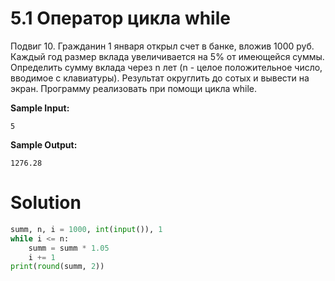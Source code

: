 # 5.1 Оператор цикла while

Подвиг 10. Гражданин 1 января открыл счет в банке, вложив 1000 руб. Каждый год размер вклада увеличивается на 5% от
имеющейся суммы. Определить сумму вклада через n лет (n - целое положительное число, вводимое с клавиатуры). Результат
округлить до сотых и вывести на экран. Программу реализовать при помощи цикла while.

**Sample Input:**

```
5
```

**Sample Output:**

```
1276.28
```

# Solution

```python
summ, n, i = 1000, int(input()), 1
while i <= n:
    summ = summ * 1.05
    i += 1
print(round(summ, 2))
```
